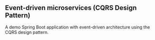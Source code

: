 ## Event-driven microservices (CQRS Design Pattern)
A demo Spring Boot application with event-driven architecture using the CQRS design pattern.
